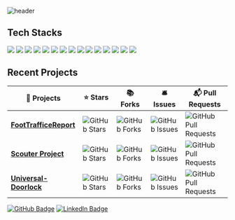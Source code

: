 ![header](https://capsule-render.vercel.app/api?type=rounded&color=000000&height=150&section=header&text=HyunJun%27s%20Github%20%F0%9F%98%8E&fontSize=50&fontColor=1E90FF)




## Tech Stacks  
<img src="https://img.shields.io/badge/Python-3766AB?style=flat-square&logo=Python&logoColor=white"/> <img src="https://img.shields.io/badge/C-00599C?style=flat-square&logo=C&logoColor=white"/> <img src="https://img.shields.io/badge/C++-00599C?style=flat-square&logo=C%2B%2B&logoColor=white"/> <img src="https://img.shields.io/badge/Jira-0052CC?style=flat-square&logo=Jira&logoColor=white"/> <img src="https://img.shields.io/badge/Confluence-172B4D?style=flat-square&logo=Confluence&logoColor=white"/> <img src="https://img.shields.io/badge/Microsoft%20Azure%20Platform-0089D6?style=flat-square&logo=Microsoft%20Azure&logoColor=white"/> <img src="https://img.shields.io/badge/TensorFlow-FF6F00?style=flat-square&logo=TensorFlow&logoColor=white"/> <img src="https://img.shields.io/badge/PyTorch-EE4C2C?style=flat-square&logo=PyTorch&logoColor=white"/> <img src="https://img.shields.io/badge/scikit--learn-F7931E?style=flat-square&logo=scikit-learn&logoColor=white"/> <img src="https://img.shields.io/badge/Git-F05032?style=flat-square&logo=Git&logoColor=white"/> <img src="https://img.shields.io/badge/Linux-FCC624?style=flat-square&logo=Linux&logoColor=black"/> <img src="https://img.shields.io/badge/HTML5-E34F26?style=flat-square&logo=HTML5&logoColor=white"/> <img src="https://img.shields.io/badge/JavaScript-F7DF1E?style=flat-square&logo=JavaScript&logoColor=black"/> <img src="https://img.shields.io/badge/CSS-1572B6?style=flat-square&logo=CSS3&logoColor=white"/> <img src="https://img.shields.io/badge/GitHub-181717?style=flat-square&logo=GitHub&logoColor=white"/>







## Recent Projects

| 🎁 Projects                                                                           | ⭐ Stars                                                                                                                                                       | 📚 Forks                                                                                                                                                       | 🛎 Issues                                                                                                                                                       | 📬 Pull Requests                                                                                                                                                                    |
|--------------------------------------------------------------------------------------|---------------------------------------------------------------------------------------------------------------------------------------------------------------|---------------------------------------------------------------------------------------------------------------------------------------------------------------|---------------------------------------------------------------------------------------------------------------------------------------------------------------|--------------------------------------------------------------------------------------------------------------------------------------------------------------------------------------|
| [**FootTrafficeReport**](https://github.com/MSAI3rdTeam5/FootTrafficReport)           | ![GitHub Stars](https://img.shields.io/github/stars/MSAI3rdTeam5/FootTrafficReport?style=flat-square&label=Stars&labelColor=343b41)                          | ![GitHub Forks](https://img.shields.io/github/forks/MSAI3rdTeam5/FootTrafficReport?style=flat-square&label=Forks&labelColor=343b41)                          | ![GitHub Issues](https://img.shields.io/github/issues/MSAI3rdTeam5/FootTrafficReport?style=flat-square&label=Issues&labelColor=343b41)                        | ![GitHub Pull Requests](https://img.shields.io/github/issues-pr/MSAI3rdTeam5/FootTrafficReport?style=flat-square&label=Pull%20Requests&labelColor=343b41)                        |
| [**Scouter Project**](https://github.com/KimEnJang/Scouter_PJ)                       | ![GitHub Stars](https://img.shields.io/github/stars/KimEnJang/Scouter_PJ?style=flat-square&label=Stars&labelColor=343b41)                                      | ![GitHub Forks](https://img.shields.io/github/forks/KimEnJang/Scouter_PJ?style=flat-square&label=Forks&labelColor=343b41)                                      | ![GitHub Issues](https://img.shields.io/github/issues/KimEnJang/Scouter_PJ?style=flat-square&label=Issues&labelColor=343b41)                                    | ![GitHub Pull Requests](https://img.shields.io/github/issues-pr/KimEnJang/Scouter_PJ?style=flat-square&label=Pull%20Requests&labelColor=343b41)                                    |
| [**Universal-Doorlock**](https://github.com/KimEnJang/Universal-Doorlock)            | ![GitHub Stars](https://img.shields.io/github/stars/KimEnJang/Universal-Doorlock?style=flat-square&label=Stars&labelColor=343b41)                           | ![GitHub Forks](https://img.shields.io/github/forks/KimEnJang/Universal-Doorlock?style=flat-square&label=Forks&labelColor=343b41)                           | ![GitHub Issues](https://img.shields.io/github/issues/KimEnJang/Universal-Doorlock?style=flat-square&label=Issues&labelColor=343b41)                         | ![GitHub Pull Requests](https://img.shields.io/github/issues-pr/KimEnJang/Universal-Doorlock?style=flat-square&label=Pull%20Requests&labelColor=343b41)                         |




[<img src="https://img.shields.io/badge/GitHub-181717?style=flat-square&logo=GitHub&logoColor=white" alt="GitHub Badge"/>](https://github.com/KimEnJang)
[<img src="https://img.shields.io/badge/LinkedIn-0A66C2?style=flat-square&logo=LinkedIn&logoColor=white" alt="LinkedIn Badge"/>](https://www.linkedin.com/in/hyunjun-kim-a97b92337/)


